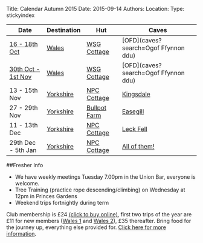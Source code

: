 Title: Calendar Autumn 2015
Date: 2015-09-14
Authors:
Location:
Type: stickyindex

|Date              | Destination                          | Hut                                                                                  | Caves                                  |
| ---              |  ---                                 | ---                                                                                  |  ---                                   |
|[16 - 18th Oct](https://www.imperialcollegeunion.org/shop/club-society-project-products/caving-products/10871/freshers-trip-fee-wales-1-1610-1810)     | [Wales](caves?search=Wales)          | [WSG Cottage](http://www.wsg.org.uk/html/cottage.htm)                                | [OFD](caves?search=Ogof Ffynnon ddu)   |
|[30th Oct - 1st Nov](https://www.imperialcollegeunion.org/shop/club-society-project-products/caving-products/10892/freshers-trip-fee-wales-2-3010-0111)| [Wales](caves?search=Wales)          | [WSG Cottage](http://www.wsg.org.uk/html/cottage.htm)                                | [OFD](caves?search=Ogof Ffynnon ddu)   |
|13 - 15th Nov     | [Yorkshire](caves?search=Yorkshire)  | [NPC Cottage](http://www.northernpennineclub.org.uk/greenclose/greenclose.htm)       | [Kingsdale](caves?search=Kingsdale)    |
|27 - 29th Nov     | [Yorkshire](caves?search=Yorkshire)  | [Bullpot Farm](http://www.rrcpc.org.uk/wordpress/accommodation-booking/bullpot-farm) | [Easegill](caves?search=Easegill)      |
|11 - 13th Dec     | [Yorkshire](caves?search=Yorkshire)  | [NPC Cottage](http://www.northernpennineclub.org.uk/greenclose/greenclose.htm)       | [Leck Fell](caves?search=Leck%20Fell)  |
|29th Dec - 5th Jan| [Yorkshire](caves?search=Yorkshire)  | [NPC Cottage](http://www.northernpennineclub.org.uk/greenclose/greenclose.htm)       | [All of them!](caves?search=Yorkshire) |

##Fresher Info

* We have weekly meetings Tuesday 7.00pm in the Union Bar, everyone is welcome.
* Tree Training (practice rope descending/climbing) on Wednesday at 12pm in Princes Gardens
* Weekend trips fortnightly during term

Club membership is £24 [(click to buy online)](https://www.imperialcollegeunion.org/shop/club-society-project-products/caving-products/10187/caving-membership-15-16), first two trips of the year are £11 for new members ([Wales 1](https://www.imperialcollegeunion.org/shop/club-society-project-products/caving-products/10871/freshers-trip-fee-wales-1-1610-1810) and [Wales 2](https://www.imperialcollegeunion.org/shop/club-society-project-products/caving-products/10872/freshers-trip-fee-wales-2-2310-2510)), £35 thereafter. Bring food for the journey up, everything else provided for. [Click here for more information]({filename}/pages/clubinfo.md).

